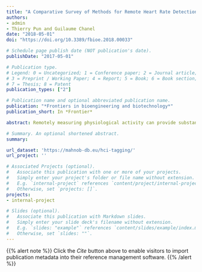 ```yaml
---
title: "A Comparative Survey of Methods for Remote Heart Rate Detection From Frontal Face Videos"
authors:
- admin
- Thierry Pun and Guilaume Chanel
date: "2018-05-01"
doi: "https://doi.org/10.3389/fbioe.2018.00033"

# Schedule page publish date (NOT publication's date).
publishDate: "2017-05-01"

# Publication type.
# Legend: 0 = Uncategorized; 1 = Conference paper; 2 = Journal article;
# 3 = Preprint / Working Paper; 4 = Report; 5 = Book; 6 = Book section;
# 7 = Thesis; 8 = Patent
publication_types: ["2"]

# Publication name and optional abbreviated publication name.
publication: "*Frontiers in bioengineering and biotechnology*"
publication_short: In *Frontier*

abstract: Remotely measuring physiological activity can provide substantial benefits for both the medical and the affective computing applications. Recent research has proposed different methodologies for the unobtrusive detection of heart rate (HR) using human face recordings. These methods are based on subtle color changes or motions of the face due to cardiovascular activities, which are invisible to human eyes but can be captured by digital cameras. Several approaches have been proposed such as signal processing and machine learning. However, these methods are compared with different datasets, and there is consequently no consensus on method performance. In this article, we describe and evaluate several methods defined in literature, from 2008 until present day, for the remote detection of HR using human face recordings. The general HR processing pipeline is divided into three stages face video processing, face blood volume pulse (BVP) signal extraction, and HR computation. Approaches presented in the paper are classified and grouped according to each stage. At each stage, algorithms are analyzed and compared based on their performance using the public database MAHNOB-HCI. Results found in this article are limited on MAHNOB-HCI dataset. Results show that extracted face skin area contains more BVP information. Blind source separation and peak detection methods are more robust with head motions for estimating HR.

# Summary. An optional shortened abstract.
summary:

url_dataset: 'https://mahnob-db.eu/hci-tagging/'
url_project: ''

# Associated Projects (optional).
#   Associate this publication with one or more of your projects.
#   Simply enter your project's folder or file name without extension.
#   E.g. `internal-project` references `content/project/internal-project/index.md`.
#   Otherwise, set `projects: []`.
projects:
- internal-project

# Slides (optional).
#   Associate this publication with Markdown slides.
#   Simply enter your slide deck's filename without extension.
#   E.g. `slides: "example"` references `content/slides/example/index.md`.
#   Otherwise, set `slides: ""`.
---
```


{{% alert note %}}
Click the *Cite* button above to enable visitors to import publication metadata into their reference management software.
{{% /alert %}}

